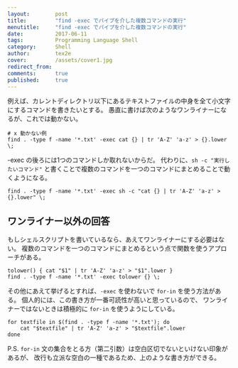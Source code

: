 ```yaml
---
layout:        post
title:         "find -exec でパイプを介した複数コマンドの実行"
menutitle:     "find -exec でパイプを介した複数コマンドの実行"
date:          2017-06-11
tags:          Programming Language Shell
category:      Shell
author:        tex2e
cover:         /assets/cover1.jpg
redirect_from:
comments:      true
published:     true
---
```


例えば、カレントディレクトリ以下にあるテキストファイルの中身を全て小文字にするコマンドを書きたいとする。
愚直に書けば次のようなワンライナーになるが、これでは動かない。

``` command
# x 動かない例
find . -type f -name '*.txt' -exec cat {} | tr 'A-Z' 'a-z' > {}.lower \;
```

-exec の後ろには1つのコマンドしか取れないからだ。
代わりに、`sh -c "実行したいコマンド"` と書くことで複数のコマンドを一つのコマンドにまとめることで動くようになる。

``` command
find . -type f -name '*.txt' -exec sh -c "cat {} | tr 'A-Z' 'a-z' > {}.lower" \;
```

ワンライナー以外の回答
-------------------

もしシェルスクリプトを書いているなら、あえてワンライナーにする必要はない。
複数のコマンドを一つのコマンドにまとめるという点で関数を使うアプローチがある。

``` command
tolower() { cat "$1" | tr 'A-Z' 'a-z' > "$1".lower }
find . -type f -name '*.txt' -exec tolower {} \;
```

その他にあえて挙げるとすれば、`-exec` を使わないで `for-in` を使う方法がある。
個人的には、この書き方が一番可読性が高いと思っているので、
ワンライナーではないときは積極的に `for-in` を使うようにしている。

``` command
for textfile in $(find . -type f -name '*.txt'); do
    cat "$textfile" | tr 'A-Z' 'a-z' > "$textfile".lower
done
```

P.S. `for-in` 文の集合をとる方（第二引数）は空白区切でないといけない印象があるが、
改行も立派な空白の一種であるため、上のような書き方ができる。
